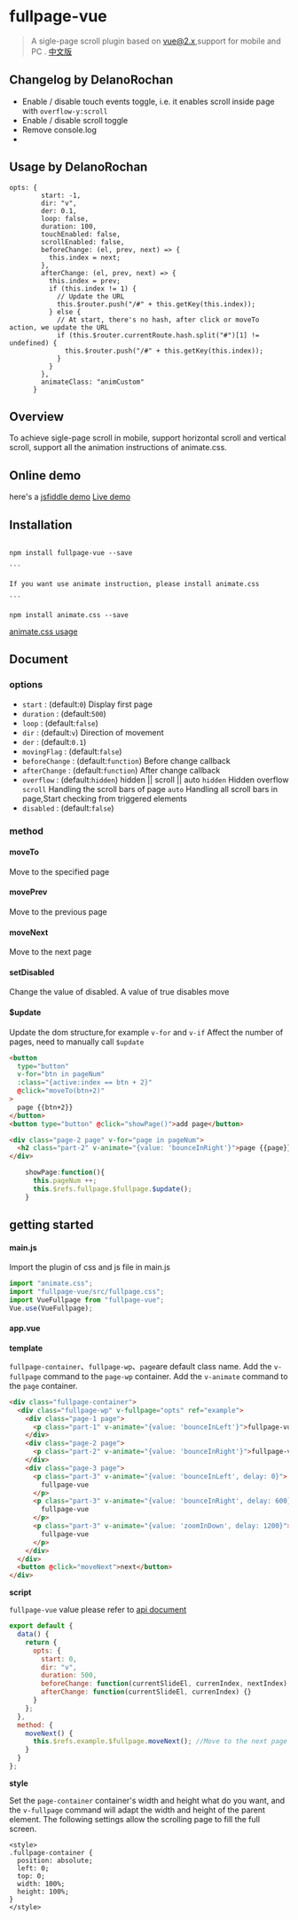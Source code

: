 # fullpage-vue

> A sigle-page scroll plugin based on vue@2.x,support for mobile and PC .
> [中文版](./README_zh.md)

## Changelog by DelanoRochan

- Enable / disable touch events toggle, i.e. it enables scroll inside page with `overflow-y:scroll`
- Enable / disable scroll toggle
- Remove console.log
-

## Usage by DelanoRochan

```
opts: {
        start: -1,
        dir: "v",
        der: 0.1,
        loop: false,
        duration: 100,
        touchEnabled: false,
        scrollEnabled: false,
        beforeChange: (el, prev, next) => {
          this.index = next;
        },
        afterChange: (el, prev, next) => {
          this.index = prev;
          if (this.index != 1) {
            // Update the URL
            this.$router.push("/#" + this.getKey(this.index));
          } else {
            // At start, there's no hash, after click or moveTo action, we update the URL
            if (this.$router.currentRoute.hash.split("#")[1] != undefined) {
              this.$router.push("/#" + this.getKey(this.index));
            }
          }
        },
        animateClass: "animCustom"
      }
```

## Overview

To achieve sigle-page scroll in mobile, support horizontal scroll and vertical scroll, support all the animation instructions of animate.css.

## Online demo

here's a [jsfiddle demo](https://jsfiddle.net/6jc3okaq/98/)
[Live demo](https://river-lee.github.io/vue-fullpage/examples)

## Installation

````

npm install fullpage-vue --save

```

If you want use animate instruction, please install animate.css

```

npm install animate.css --save

````

[animate.css usage](https://daneden.github.io/animate.css/)

## Document

### options

- `start` : (default:`0`) Display first page
- `duration` : (default:`500`)
- `loop` : (default:`false`)
- `dir` : (default:`v`) Direction of movement
- `der` : (default:`0.1`)
- `movingFlag` : (default:`false`)
- `beforeChange` : (default:`function`) Before change callback
- `afterChange` : (default:`function`) After change callback
- `overflow` : (default:`hidden`) hidden || scroll || auto
  `hidden` Hidden overflow
  `scroll` Handling the scroll bars of page
  `auto` Handling all scroll bars in page,Start checking from triggered elements
- `disabled` : (default:`false`)

### method

#### moveTo

Move to the specified page

#### movePrev

Move to the previous page

#### moveNext

Move to the next page

#### setDisabled

Change the value of disabled. A value of true disables move

#### \$update

Update the dom structure,for example `v-for` and `v-if` Affect the number of pages, need to manually call `$update`

```html
<button
  type="button"
  v-for="btn in pageNum"
  :class="{active:index == btn + 2}"
  @click="moveTo(btn+2)"
>
  page {{btn+2}}
</button>
<button type="button" @click="showPage()">add page</button>

<div class="page-2 page" v-for="page in pageNum">
  <h2 class="part-2" v-animate="{value: 'bounceInRight'}">page {{page}}</h2>
</div>
```

```js
    showPage:function(){
      this.pageNum ++;
      this.$refs.fullpage.$fullpage.$update();
    }
```

## getting started

#### main.js

Import the plugin of css and js file in main.js

```js
import "animate.css";
import "fullpage-vue/src/fullpage.css";
import VueFullpage from "fullpage-vue";
Vue.use(VueFullpage);
```

#### app.vue

**template**

`fullpage-container`、`fullpage-wp`、`page`are default class name.
Add the `v-fullpage` command to the `page-wp` container.
Add the `v-animate` command to the `page` container.

```html
<div class="fullpage-container">
  <div class="fullpage-wp" v-fullpage="opts" ref="example">
    <div class="page-1 page">
      <p class="part-1" v-animate="{value: 'bounceInLeft'}">fullpage-vue</p>
    </div>
    <div class="page-2 page">
      <p class="part-2" v-animate="{value: 'bounceInRight'}">fullpage-vue</p>
    </div>
    <div class="page-3 page">
      <p class="part-3" v-animate="{value: 'bounceInLeft', delay: 0}">
        fullpage-vue
      </p>
      <p class="part-3" v-animate="{value: 'bounceInRight', delay: 600}">
        fullpage-vue
      </p>
      <p class="part-3" v-animate="{value: 'zoomInDown', delay: 1200}">
        fullpage-vue
      </p>
    </div>
  </div>
  <button @click="moveNext">next</button>
</div>
```

**script**

`fullpage-vue` value please refer to [api document](https://github.com/river-lee/vue-fullpage#options)

```js
export default {
  data() {
    return {
      opts: {
        start: 0,
        dir: "v",
        duration: 500,
        beforeChange: function(currentSlideEl, currenIndex, nextIndex) {},
        afterChange: function(currentSlideEl, currenIndex) {}
      }
    };
  },
  method: {
    moveNext() {
      this.$refs.example.$fullpage.moveNext(); //Move to the next page
    }
  }
};
```

**style**

Set the `page-container` container's width and height what do you want, and the `v-fullpage` command will adapt the width and height of the parent element.
The following settings allow the scrolling page to fill the full screen.

```
<style>
.fullpage-container {
  position: absolute;
  left: 0;
  top: 0;
  width: 100%;
  height: 100%;
}
</style>
```
